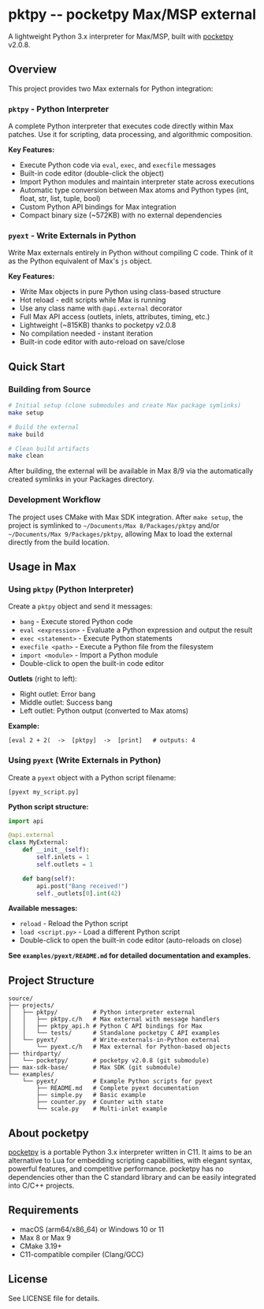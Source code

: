 # pktpy -- pocketpy Max/MSP external

A lightweight Python 3.x interpreter for Max/MSP, built with [pocketpy](https://github.com/pocketpy/pocketpy) v2.0.8.

## Overview

This project provides two Max externals for Python integration:

### `pktpy` - Python Interpreter

A complete Python interpreter that executes code directly within Max patches. Use it for scripting, data processing, and algorithmic composition.

**Key Features:**
- Execute Python code via `eval`, `exec`, and `execfile` messages
- Built-in code editor (double-click the object)
- Import Python modules and maintain interpreter state across executions
- Automatic type conversion between Max atoms and Python types (int, float, str, list, tuple, bool)
- Custom Python API bindings for Max integration
- Compact binary size (~572KB) with no external dependencies

### `pyext` - Write Externals in Python

Write Max externals entirely in Python without compiling C code. Think of it as the Python equivalent of Max's `js` object.

**Key Features:**
- Write Max objects in pure Python using class-based structure
- Hot reload - edit scripts while Max is running
- Use any class name with `@api.external` decorator
- Full Max API access (outlets, inlets, attributes, timing, etc.)
- Lightweight (~815KB) thanks to pocketpy v2.0.8
- No compilation needed - instant iteration
- Built-in code editor with auto-reload on save/close

## Quick Start

### Building from Source

```bash
# Initial setup (clone submodules and create Max package symlinks)
make setup

# Build the external
make build

# Clean build artifacts
make clean
```

After building, the external will be available in Max 8/9 via the automatically created symlinks in your Packages directory.

### Development Workflow

The project uses CMake with Max SDK integration. After `make setup`, the project is symlinked to `~/Documents/Max 8/Packages/pktpy` and/or `~/Documents/Max 9/Packages/pktpy`, allowing Max to load the external directly from the build location.

## Usage in Max

### Using `pktpy` (Python Interpreter)

Create a `pktpy` object and send it messages:

- `bang` - Execute stored Python code
- `eval <expression>` - Evaluate a Python expression and output the result
- `exec <statement>` - Execute Python statements
- `execfile <path>` - Execute a Python file from the filesystem
- `import <module>` - Import a Python module
- Double-click to open the built-in code editor

**Outlets** (right to left):
- Right outlet: Error bang
- Middle outlet: Success bang
- Left outlet: Python output (converted to Max atoms)

**Example:**
```
[eval 2 + 2(  ->  [pktpy]  ->  [print]   # outputs: 4
```

### Using `pyext` (Write Externals in Python)

Create a `pyext` object with a Python script filename:

```
[pyext my_script.py]
```

**Python script structure:**
```python
import api

@api.external
class MyExternal:
    def __init__(self):
        self.inlets = 1
        self.outlets = 1

    def bang(self):
        api.post("Bang received!")
        self._outlets[0].int(42)
```

**Available messages:**
- `reload` - Reload the Python script
- `load <script.py>` - Load a different Python script
- Double-click to open the built-in code editor (auto-reloads on close)

**See `examples/pyext/README.md` for detailed documentation and examples.**

## Project Structure

```
source/
├── projects/
│   ├── pktpy/          # Python interpreter external
│   │   ├── pktpy.c/h   # Max external with message handlers
│   │   ├── pktpy_api.h # Python C API bindings for Max
│   │   └── tests/      # Standalone pocketpy C API examples
│   └── pyext/          # Write-externals-in-Python external
│       └── pyext.c/h   # Max external for Python-based objects
├── thirdparty/
│   └── pocketpy/       # pocketpy v2.0.8 (git submodule)
├── max-sdk-base/       # Max SDK (git submodule)
└── examples/
    └── pyext/          # Example Python scripts for pyext
        ├── README.md   # Complete pyext documentation
        ├── simple.py   # Basic example
        ├── counter.py  # Counter with state
        └── scale.py    # Multi-inlet example
```

## About pocketpy

[pocketpy](https://github.com/pocketpy/pocketpy) is a portable Python 3.x interpreter written in C11. It aims to be an alternative to Lua for embedding scripting capabilities, with elegant syntax, powerful features, and competitive performance. pocketpy has no dependencies other than the C standard library and can be easily integrated into C/C++ projects.

## Requirements

- macOS (arm64/x86_64) or Windows 10 or 11
- Max 8 or Max 9
- CMake 3.19+
- C11-compatible compiler (Clang/GCC)

## License

See LICENSE file for details.
